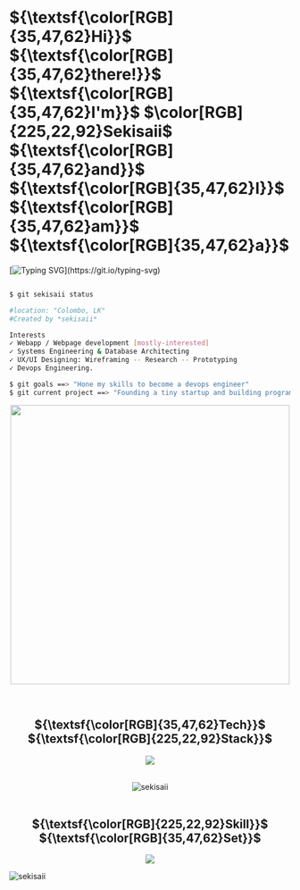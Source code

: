 

<br>
<br>

# ${\textsf{\color[RGB]{35,47,62}Hi}}$ ${\textsf{\color[RGB]{35,47,62}there!}}$ ${\textsf{\color[RGB]{35,47,62}I'm}}$ $\color[RGB]{225,22,92}Sekisaii$ ${\textsf{\color[RGB]{35,47,62}and}}$ ${\textsf{\color[RGB]{35,47,62}I}}$ ${\textsf{\color[RGB]{35,47,62}am}}$ ${\textsf{\color[RGB]{35,47,62}a}}$
[![Typing SVG](https://readme-typing-svg.herokuapp.com?font=Quicksand&weight=600&pause=1000&color=E1165C&vCenter=true&random=false&width=435&lines=Full-Stack+Developer;UX/UI+Developer;Open-Source+Enthusiast;Systems+Developer;YouTuber;)](https://git.io/typing-svg)

```bash

$ git sekisaii status

#location: "Colombo, LK"
#Created by *sekisaii*

Interests
✓ Webapp / Webpage development [mostly-interested]
✓ Systems Engineering & Database Architecting
✓ UX/UI Designing: Wireframing -- Research -- Prototyping
✓ Devops Engineering.

$ git goals ==> "Hone my skills to become a devops engineer"
$ git current project ==> "Founding a tiny startup and building programming skills"

```

<p align="center"> 
 <img src="https://octodex.github.com/images/dinotocat.png" width="500" width="500" /> 
</p>

<br>
<h2 align="center">
 ${\textsf{\color[RGB]{35,47,62}Tech}}$ ${\textsf{\color[RGB]{225,22,92}Stack}}$
</h2>

<p align="center">
  <a href="https://skillicons.dev">
    <img src="https://skills.thijs.gg/icons?i=react,nodejs,ts,js,express,php,c,css,graphql,postgres,mysql,mongodb,sentry,git,bash,docker,aws,cloudflare,&theme=light&perline=6" />
  </a>
</p>
<br>
<div align="center">
  <img  align="center" src="https://github-readme-stats.vercel.app/api/top-langs?username=sekisaii&show_icons=true&locale=en&layout=compact" alt="sekisaii" />
</div>
<br>
<h2 align="center">
 ${\textsf{\color[RGB]{225,22,92}Skill}}$ ${\textsf{\color[RGB]{35,47,62}Set}}$
</h2>

<p align="center">
  <a href="https://skillicons.dev">
    <img src="https://skills.thijs.gg/icons?i=figma,vscode,vite,sqlite,powershell,wordpress,octave,tailwind,materialui,html,ps,ae,au,ai&theme=light&perline=7" />
  </a>
</p>

<img align="center" src="https://github-readme-streak-stats.herokuapp.com/?user=sekisaii&" alt="sekisaii" />




